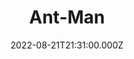 ---
title: "Ant-Man"
year: 2015
date: 2022-08-21T21:31:00.000Z
permalink: /almanac/movies/2022-08-21-antman/index.html
link: https://letterboxd.com/rknightuk/film/ant-man/5/
rating: 3
tmdbid: 102899
---
